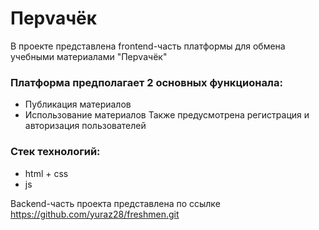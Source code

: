 # Перvачёк
В проекте представлена frontend-часть платформы для обмена учебными материалами "Перvачёк"

### Платформа предполагает 2 основных функционала:
- Публикация материалов
- Использование материалов
Также предусмотрена регистрация и авторизация пользователей

### Стек технологий:
- html + css
- js

Backend-часть проекта представлена по ссылке https://github.com/yuraz28/freshmen.git
